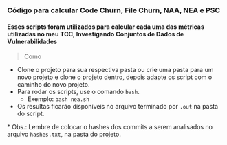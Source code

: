 ### Código para calcular Code Churn, File Churn, NAA, NEA e PSC
#### Esses scripts foram utilizados para calcular cada uma das métricas utilizadas no meu TCC, Investigando Conjuntos de Dados de Vulnerabilidades

> Como

- Clone o projeto para sua respectiva pasta ou crie uma pasta para um novo projeto e clone o projeto dentro, depois adapte os script com o caminho do novo projeto.
- Para rodar os scripts, use o comando `bash`.
  - Exemplo: `bash nea.sh`
- Os resultas ficarão disponíveis no arquivo terminado por `.out` na pasta do script.

\* Obs.: Lembre de colocar o hashes dos commits a serem analisados no arquivo `hashes.txt`, na pasta do projeto.